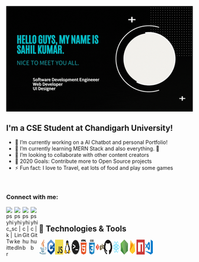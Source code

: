 <img align="centre" src="https://github.com/Psyhic/Psyhic/blob/master/cover.gif" width="850">

## I'm a CSE Student at Chandigarh University!

- 🔭 I’m currently working on a AI Chatbot and personal Portfolio!
- 🌱 I’m currently learning MERN Stack and also everything. 🤣
- 👯 I’m looking to collaborate with other content creators
- 🥅 2020 Goals: Contribute more to Open Source projects
- ⚡ Fun fact: I love to Travel, eat lots of food and play some games

</br>

### Connect with me:

[<img align="left" alt="psyhic_sk | Twitter" width="22px" src="https://cdn.jsdelivr.net/npm/simple-icons@v3/icons/twitter.svg" />][twitter]
[<img align="left" alt="psyhic | LinkedIn" width="22px" src="https://cdn.jsdelivr.net/npm/simple-icons@v3/icons/linkedin.svg" />][linkedin]
[<img align="left" alt="psyhic | Github" width="22px" src="https://cdn.jsdelivr.net/npm/simple-icons@v3/icons/github.svg" />][github]
[<img align="left" alt="psyhic | Github" width="22px" src="https://cdn.jsdelivr.net/npm/simple-icons@v3/icons/gmail.svg" />][gmail]

<br />

## 🔧 Technologies & Tools
<img height="40" align="left" width="22px" src="https://raw.githubusercontent.com/github/explore/80688e429a7d4ef2fca1e82350fe8e3517d3494d/topics/java/java.png">
<img height="40" align="left" width="22px" src="https://raw.githubusercontent.com/github/explore/80688e429a7d4ef2fca1e82350fe8e3517d3494d/topics/cpp/cpp.png">  
<img height="40" align="left" width="22px" src="https://raw.githubusercontent.com/github/explore/80688e429a7d4ef2fca1e82350fe8e3517d3494d/topics/javascript/javascript.png">
<img height="40" align="left" width="22px" src="https://raw.githubusercontent.com/github/explore/80688e429a7d4ef2fca1e82350fe8e3517d3494d/topics/linux/linux.png">
<img height="40" align="left" width="22px" src="https://raw.githubusercontent.com/github/explore/80688e429a7d4ef2fca1e82350fe8e3517d3494d/topics/terminal/terminal.png">
<img height="40" align="left" width="22px" src="https://raw.githubusercontent.com/github/explore/80688e429a7d4ef2fca1e82350fe8e3517d3494d/topics/html/html.png">
<img height="40" align="left" width="22px" src="https://raw.githubusercontent.com/github/explore/80688e429a7d4ef2fca1e82350fe8e3517d3494d/topics/css/css.png">  
<img height="40" align="left" width="22px" src="https://raw.githubusercontent.com/github/explore/80688e429a7d4ef2fca1e82350fe8e3517d3494d/topics/git/git.png">
<img height="40" align="left" width="22px" src="https://raw.githubusercontent.com/github/explore/80688e429a7d4ef2fca1e82350fe8e3517d3494d/topics/github/github.png">
<img height="40" align="left" width="22px" src="https://raw.githubusercontent.com/github/explore/80688e429a7d4ef2fca1e82350fe8e3517d3494d/topics/react/react.png">
<img height="40" align="left" width="22px" src="https://raw.githubusercontent.com/github/explore/80688e429a7d4ef2fca1e82350fe8e3517d3494d/topics/nodejs/nodejs.png">  
<img height="40" align="left" width="22px" src="https://raw.githubusercontent.com/github/explore/80688e429a7d4ef2fca1e82350fe8e3517d3494d/topics/firebase/firebase.png">  
<img height="40" align="left" width="22px" src="https://raw.githubusercontent.com/github/explore/80688e429a7d4ef2fca1e82350fe8e3517d3494d/topics/npm/npm.png">
<img height="40" align="left" width="22px" src="https://raw.githubusercontent.com/github/explore/80688e429a7d4ef2fca1e82350fe8e3517d3494d/topics/visual-studio-code/visual-studio-code.png">

<br />





[twitter]: https://twitter.com/psyhic_sk
[linkedin]: https://www.linkedin.com/in/psyhic/
[github]: https://github.com/Psyhic
[gmail]: mailto:sahil.skr18@gmail.com





